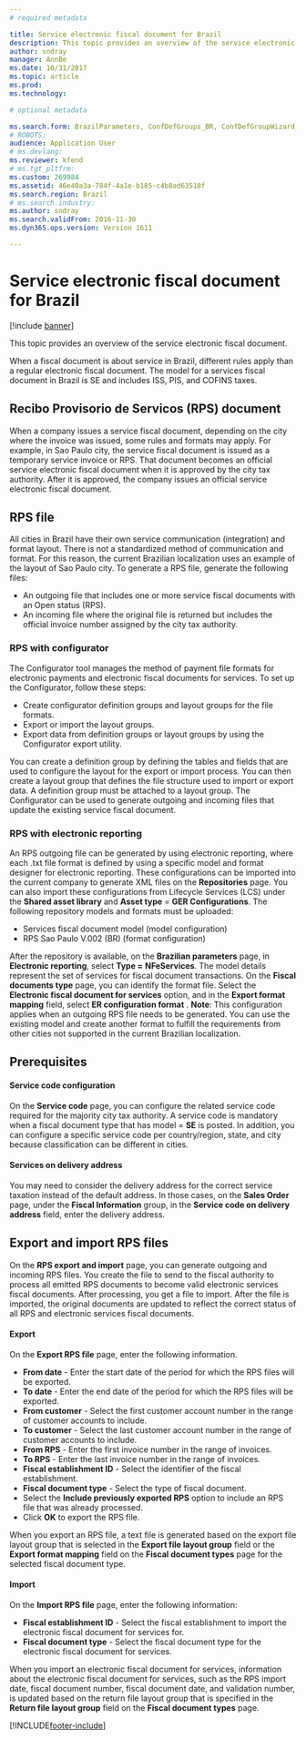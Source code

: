 ```yaml
---
# required metadata

title: Service electronic fiscal document for Brazil
description: This topic provides an overview of the service electronic fiscal document.
author: sndray
manager: AnnBe
ms.date: 10/31/2017
ms.topic: article
ms.prod: 
ms.technology: 

# optional metadata

ms.search.form: BrazilParameters, ConfDefGroups_BR, ConfDefGroupWizard_BR, ConfDefLayout_BR, ConfExportDialog_BR, FiscalDocumentType_BR, RPSExport_BR, RPSImport_BR, TaxServiceCode_BR
# ROBOTS: 
audience: Application User
# ms.devlang: 
ms.reviewer: kfend
# ms.tgt_pltfrm: 
ms.custom: 269984
ms.assetid: 46e40a3a-784f-4a1e-b185-c4b8ad63518f
ms.search.region: Brazil
# ms.search.industry: 
ms.author: sndray
ms.search.validFrom: 2016-11-30
ms.dyn365.ops.version: Version 1611

---
```


# Service electronic fiscal document for Brazil

[!include [banner](../includes/banner.md)]

This topic provides an overview of the service electronic fiscal document.

When a fiscal document is about service in Brazil, different rules apply than a regular electronic fiscal document. The model for a services fiscal document in Brazil is SE and includes ISS, PIS, and COFINS taxes.

## Recibo Provisorio de Servicos (RPS) document
When a company issues a service fiscal document, depending on the city where the invoice was issued, some rules and formats may apply. For example, in Sao Paulo city, the service fiscal document is issued as a temporary service invoice or RPS. That document becomes an official service electronic fiscal document when it is approved by the city tax authority. After it is approved, the company issues an official service electronic fiscal document.

## RPS file
All cities in Brazil have their own service communication (integration) and format layout. There is not a standardized method of communication and format. For this reason, the current Brazilian localization uses an example of the layout of Sao Paulo city. To generate a RPS file, generate the following files:

-   An outgoing file that includes one or more service fiscal documents with an Open status (RPS).
-   An incoming file where the original file is returned but includes the official invoice number assigned by the city tax authority.

### RPS with configurator

The Configurator tool manages the method of payment file formats for electronic payments and electronic fiscal documents for services. To set up the Configurator, follow these steps:

-   Create configurator definition groups and layout groups for the file formats.
-   Export or import the layout groups.
-   Export data from definition groups or layout groups by using the Configurator export utility.

You can create a definition group by defining the tables and fields that are used to configure the layout for the export or import process. You can then create a layout group that defines the file structure used to import or export data. A definition group must be attached to a layout group. The Configurator can be used to generate outgoing and incoming files that update the existing service fiscal document.

### RPS with electronic reporting

An RPS outgoing file can be generated by using electronic reporting, where each .txt file format is defined by using a specific model and format designer for electronic reporting. These configurations can be imported into the current company to generate XML files on the **Repositories** page. You can also import these configurations from Lifecycle Services (LCS) under the **Shared asset library** and **Asset type** = **GER Configurations**. The following repository models and formats must be uploaded:

-   Services fiscal document model (model configuration)
-   RPS Sao Paulo V.002 (BR) (format configuration)

After the repository is available, on the **Brazilian parameters** page, in **Electronic reporting**, select **Type =** **NFeServices**. The model details represent the set of services for fiscal document transactions. On the **Fiscal documents type** page, you can identify the format file. Select the **Electronic fiscal document for services** option, and in the **Export format mapping** field, select **ER configuration format** . **Note**: This configuration applies when an outgoing RPS file needs to be generated. You can use the existing model and create another format to fulfill the requirements from other cities not supported in the current Brazilian localization.

## Prerequisites
#### Service code configuration

On the **Service code** page, you can configure the related service code required for the majority city tax authority. A service code is mandatory when a fiscal document type that has model = **SE** is posted. In addition, you can configure a specific service code per country/region, state, and city because classification can be different in cities.

#### Services on delivery address

You may need to consider the delivery address for the correct service taxation instead of the default address. In those cases, on the **Sales Order** page, under the **Fiscal Information** group, in the **Service code on delivery address** field, enter the delivery address.

## Export and import RPS files
On the **RPS export and import** page, you can generate outgoing and incoming RPS files. You create the file to send to the fiscal authority to process all emitted RPS documents to become valid electronic services fiscal documents. After processing, you get a file to import. After the file is imported, the original documents are updated to reflect the correct status of all RPS and electronic services fiscal documents.

#### Export

On the **Export RPS file** page, enter the following information.

-   **From date** - Enter the start date of the period for which the RPS files will be exported.
-   **To date** - Enter the end date of the period for which the RPS files will be exported.
-   **From customer** - Select the first customer account number in the range of customer accounts to include.
-   **To customer** - Select the last customer account number in the range of customer accounts to include.
-   **From RPS** - Enter the first invoice number in the range of invoices.
-   **To RPS** - Enter the last invoice number in the range of invoices.
-   **Fiscal establishment ID** - Select the identifier of the fiscal establishment.
-   **Fiscal document type** - Select the type of fiscal document.
-   Select the **Include previously exported RPS** option to include an RPS file that was already processed.
-   Click **OK** to export the RPS file.

When you export an RPS file, a text file is generated based on the export file layout group that is selected in the **Export file layout group** field or the **Export format mapping** field on the **Fiscal document types** page for the selected fiscal document type.

#### Import

On the **Import RPS file** page, enter the following information:

-   **Fiscal establishment ID** - Select the fiscal establishment to import the electronic fiscal document for services for.
-   **Fiscal document type** - Select the fiscal document type for the electronic fiscal document for services.

When you import an electronic fiscal document for services, information about the electronic fiscal document for services, such as the RPS import date, fiscal document number, fiscal document date, and validation number, is updated based on the return file layout group that is specified in the **Return file layout group** field on the **Fiscal document types** page.





[!INCLUDE[footer-include](../../includes/footer-banner.md)]